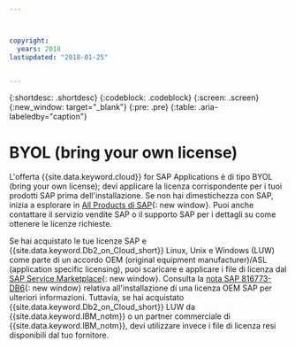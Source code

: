 ```yaml
---



copyright:
  years: 2018
lastupdated: "2018-01-25"


---
```


{:shortdesc: .shortdesc}
{:codeblock: .codeblock}
{:screen: .screen}
{:new_window: target="_blank"}
{:pre: .pre}
{:table: .aria-labeledby="caption"}


# BYOL (bring your own license)

L'offerta {{site.data.keyword.cloud}} for SAP Applications è di tipo BYOL (bring your own license); devi applicare la licenza corrispondente per i tuoi prodotti SAP prima dell'installazione. Se non hai dimestichezza con SAP, inizia a esplorare in [All Products di SAP](https://go.sap.com/solution.html){: new window}. Puoi anche contattare il servizio vendite SAP o il supporto SAP per i dettagli su come ottenere le licenze richieste.

Se hai acquistato le tue licenze SAP e {{site.data.keyword.Db2_on_Cloud_short}} Linux, Unix e Windows (LUW) come parte di un accordo OEM (original equipment manufacturer)/ASL (application specific licensing), puoi scaricare e applicare i file di licenza dal [SAP Service Marketplace](https://websmp201.sap-ag.de/){: new window}. Consulta la [nota SAP 816773-DB6](https://launchpad.support.sap.com/#/notes/816773){: new window} relativa all'installazione di una licenza OEM SAP per ulteriori informazioni. Tuttavia, se hai acquistato {{site.data.keyword.Db2_on_Cloud_short}} LUW da {{site.data.keyword.IBM_notm}} o un partner commerciale di {{site.data.keyword.IBM_notm}}, devi utilizzare invece i file di licenza resi disponibili dal tuo fornitore.
